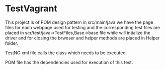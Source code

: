 # TestVagrant

This project is of POM design pattern 
in src/main/java we have the page files for each webpage used for testing and the corresponding test files are placed in  scr/test/java->TestFiles,Base->base file while will intialize the driver and for closing the brwoser and helper methods are placed in Helper folder.

TestNG xml file calls the class which needs to be executed.

POM file has the dependencies used for execution of this test.
